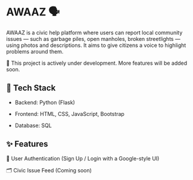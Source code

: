 # AWAAZ 🗣️

AWAAZ is a civic help platform where users can report local community issues — such as garbage piles, open manholes, broken streetlights — using photos and descriptions. It aims to give citizens a voice to highlight problems around them.

🚧 This project is actively under development. More features will be added soon.

## 🔧 Tech Stack
- Backend: Python (Flask)

- Frontend: HTML, CSS, JavaScript, Bootstrap

- Database: SQL

## ✨ Features
🔐 User Authentication (Sign Up / Login with a Google-style UI)

🗂️ Civic Issue Feed (Coming soon)

